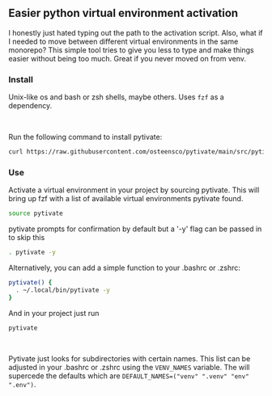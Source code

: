 <h2>Easier python virtual environment activation</h2>

<p>
  I honestly just hated typing out the path to the activation script. Also, what if I needed to move between different virtual environments in the same monorepo? This simple tool tries to give you less to type and make things easier without being too much. Great if you never moved on from venv.
</p>
<h3>Install</h3>
<p>
  
Unix-like os and bash or zsh shells, maybe others. Uses `fzf` as a dependency.

<br>

Run the following command to install pytivate: 

```bash
curl https://raw.githubusercontent.com/osteensco/pytivate/main/src/pytivate.sh -o ~/.local/bin/pytivate && chmod +x ~/.local/bin/pytivate
```
</p>

<h3>Use</h3>

<p>

Activate a virtual environment in your project by sourcing pytivate. This will bring up fzf with a list of available virtual environments pytivate found.

```bash 
source pytivate
```
pytivate prompts for confirmation by default but a '-y' flag can be passed in to skip this 
```bash
. pytivate -y
```

Alternatively, you can add a simple function to your .bashrc or .zshrc:

```bash
pytivate() {
  . ~/.local/bin/pytivate -y
}
```
And in your project just run
```
pytivate
```
<br>

Pytivate just looks for subdirectories with certain names. This list can be adjusted in your .bashrc or .zshrc using the `VENV_NAMES` variable. The will supercede 
the defaults which are `DEFAULT_NAMES=("venv" ".venv" "env" ".env")`.

</p>

